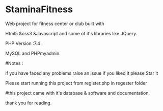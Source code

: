 # StaminaFitness
Web project for fitness center or club built with 

Html5 &css3 &Javascript and some of it's libraries like JQuery.

PHP Version :7.4  .

MySQL and PHPmyadmin.



#Notes :

if you have faced any problems raise an issue if you liked it please Star it 

Please start running this project from register.php in regester folder

#this project came with it's database & software and documentation.

thank you for reading.
